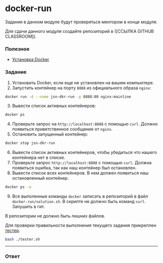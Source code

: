 # docker-run

Задания в данном модуле будут проверяться ментором в конце модуля.

Для сдачи данного модуля создайте репозиторий в ([ССЫЛКА GITHUB CLASSROOM]).

### Полезное

- [Установка Docker](https://docs.docker.com/get-docker/)

### Задание

1. Установить Docker, если еще не установлен на вашем компьютере.
2. Запустить контейнер на порту `8888` из официального образа `nginx`:

```bash
docker run -d --name jsn-dkr-run -p 8888:80 nginx:mainline
```

3. Вывести список активных контейнеров:

```bash
docker ps
```

4. Проверьте запрос на `http://localhost:8888` с помощью `curl`. Должно появиться приветственное сообщение от `nginx`.
5. Остановить запущенный контейнер:

```bash
docker stop jsn-dkr-run
```

6. Вывести список активных контейнеров, чтобы убедиться что нашего контейнера нет в списке.
7. Проверьте запрос `http://localhost:8888` с помощью `curl`. Должна появиться ошибка, так как наш контейнер был остановлен.
8. Вывести список всех контейнеров. В нем должен появиться наш остановленный контейнер.

```bash
docker ps -a
```

9. Все выполенные команды `docker` записать в репозиторий в файл `docker-run/solution.sh`. В скрипте не должно быть команд `curl`.
   Запушить в гит.

В репозитории не должно быть лишних файлов.

Для проверки правильности выполнения текущего задания прикреплен [тестер][tester].

```bash
bash ./tester.sh
```

[tester]: https://stepik.org/media/attachments/lesson/691221/tester-docker-run.sh

---

### Ответ


